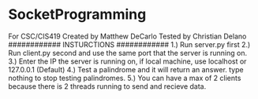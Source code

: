 # SocketProgramming
For CSC/CIS419
Created by Matthew DeCarlo
Tested by Christian Delano
############
INSTURCTIONS
############
1.) Run server.py first
2.) Run client.py second and use the same port that the server is running on.
3.) Enter the IP the server is running on, if local machine, use localhost or 127.0.0.1 (Default)
4.) Test a palindrome and it will return an answer. type nothing to stop testing palindromes. 
5.) You can have a max of 2 clients because there is 2 threads running to send and recieve data.
